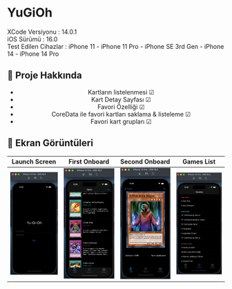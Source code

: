# YuGiOh

XCode Versiyonu : 14.0.1<br>
iOS Sürümü : 16.0<br>
Test Edilen Cihazlar : iPhone 11 - iPhone 11 Pro - iPhone SE 3rd Gen - iPhone 14 - iPhone 14 Pro<br>
## :star2: Proje Hakkında
<div align="center"> 
<ul>
<li>
Kartların listelenmesi &#x2611;
</li>
<li>
Kart Detay Sayfası &#x2611;
</li>
<li>
Favori Özelliği &#x2611;
</li>
<li>
CoreData ile favori kartları saklama & listeleme &#x2611;
</li>
<li>
Favori kart grupları &#x2611;
</li>

</ul>

</div>


## :star2: Ekran Görüntüleri 

Launch Screen | First Onboard | Second Onboard | Games List
:-------------------------: | :-------------------------: | :-------------------------: | :-------------------------:
![Preview](https://github.com/Furkansarip/Yu-Gi-Oh/blob/main/Screenshots/loginScreen.png) | ![Preview](https://github.com/Furkansarip/Yu-Gi-Oh/blob/main/Screenshots/mainScreen.png) | ![Preview](https://github.com/Furkansarip/Yu-Gi-Oh/blob/main/Screenshots/cardDetail.png) | ![Preview](https://github.com/Furkansarip/Yu-Gi-Oh/blob/main/Screenshots/favorites.png)
